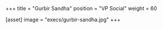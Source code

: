 +++
title = "Gurbir Sandha"
position = "VP Social"
weight = 60

[asset]
image = "execs/gurbir-sandha.jpg"
+++
